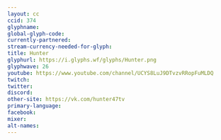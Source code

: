 ```yaml
---
layout: cc
ccid: 374
glyphname:
global-glyph-code:
currently-partnered:
stream-currency-needed-for-glyph:
title: Hunter
glyphurl: https://i.glyphs.wf/glyphs/Hunter.png
glyphwave: 26
youtube: https://www.youtube.com/channel/UCYS8LuJ9DTvzvRRopFuMLDQ
twitch:
twitter:
discord:
other-site: https://vk.com/hunter47tv
primary-language:
facebook:
mixer:
alt-names:
---
```


